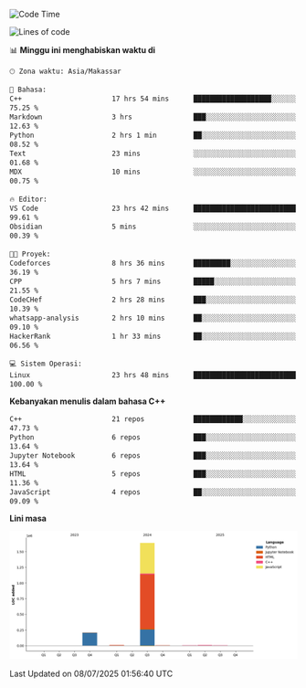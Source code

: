 <!--START_SECTION:waka-->
![Code Time](http://img.shields.io/badge/Code%20Time-317%20hrs%2045%20mins-blue)

![Lines of code](https://img.shields.io/badge/Sejak%20Hello%20World%20aku%20telah%20menulis-1.9%20million%20baris%20kode-blue)

📊 **Minggu ini menghabiskan waktu di** 

```text
🕑︎ Zona waktu: Asia/Makassar

💬 Bahasa: 
C++                      17 hrs 54 mins      ███████████████████░░░░░░   75.25 % 
Markdown                 3 hrs               ███░░░░░░░░░░░░░░░░░░░░░░   12.63 % 
Python                   2 hrs 1 min         ██░░░░░░░░░░░░░░░░░░░░░░░   08.52 % 
Text                     23 mins             ░░░░░░░░░░░░░░░░░░░░░░░░░   01.68 % 
MDX                      10 mins             ░░░░░░░░░░░░░░░░░░░░░░░░░   00.75 % 

🔥 Editor: 
VS Code                  23 hrs 42 mins      █████████████████████████   99.61 % 
Obsidian                 5 mins              ░░░░░░░░░░░░░░░░░░░░░░░░░   00.39 % 

🐱‍💻 Proyek: 
Codeforces               8 hrs 36 mins       █████████░░░░░░░░░░░░░░░░   36.19 % 
CPP                      5 hrs 7 mins        █████░░░░░░░░░░░░░░░░░░░░   21.55 % 
CodeCHef                 2 hrs 28 mins       ███░░░░░░░░░░░░░░░░░░░░░░   10.39 % 
whatsapp-analysis        2 hrs 10 mins       ██░░░░░░░░░░░░░░░░░░░░░░░   09.10 % 
HackerRank               1 hr 33 mins        ██░░░░░░░░░░░░░░░░░░░░░░░   06.56 % 

💻 Sistem Operasi: 
Linux                    23 hrs 48 mins      █████████████████████████   100.00 % 
```

**Kebanyakan menulis dalam bahasa C++** 

```text
C++                      21 repos            ████████████░░░░░░░░░░░░░   47.73 % 
Python                   6 repos             ███░░░░░░░░░░░░░░░░░░░░░░   13.64 % 
Jupyter Notebook         6 repos             ███░░░░░░░░░░░░░░░░░░░░░░   13.64 % 
HTML                     5 repos             ███░░░░░░░░░░░░░░░░░░░░░░   11.36 % 
JavaScript               4 repos             ██░░░░░░░░░░░░░░░░░░░░░░░   09.09 % 
```



**Lini masa**

![Lines of Code chart](https://raw.githubusercontent.com/yusuf601/yusuf601/main/assets/bar_graph.png)


 Last Updated on 08/07/2025 01:56:40 UTC
<!--END_SECTION:waka-->

